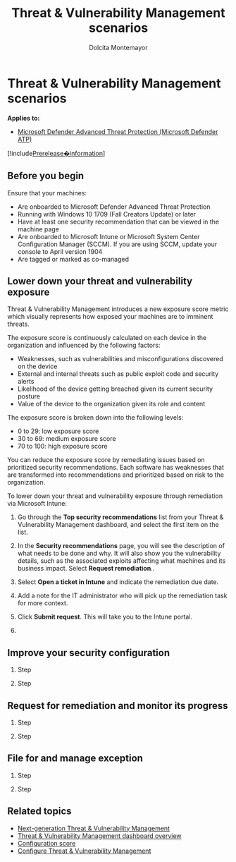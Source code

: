 ﻿---
title: Threat & Vulnerability Management scenarios
description: 
keywords: 
search.product: Windows 10
search.appverid: met150
ms.prod: w10
ms.mktglfcycl: deploy
ms.sitesec: library
ms.pagetype: security
ms.author: dolmont
author: Dolcita Montemayor
ms.localizationpriority: medium
manager: dansimp
audience: ITPro
ms.collection: M365-security-compliance 
ms.topic: article
---

# Threat & Vulnerability Management scenarios
**Applies to:**
- [Microsoft Defender Advanced Threat Protection (Microsoft Defender ATP)](https://go.microsoft.com/fwlink/p/?linkid=2069559)

[!include[Prerelease�information](prerelease.md)]

## Before you begin
Ensure that your machines:
- Are onboarded to Microsoft Defender Advanced Threat Protection
- Running with Windows 10 1709 (Fall Creators Update) or later
- Have at least one security recommendation that can be viewed in the machine page
- Are onboarded to Microsoft Intune or Microsoft System Center Configuration Manager (SCCM). If you are using SCCM, update your console to April version 1904
- Are tagged or marked as co-managed

## Lower down your threat and vulnerability exposure
Threat & Vulnerability Management introduces a new exposure score metric which visually represents how exposed your machines are to imminent threats.

The exposure score is continuously calculated on each device in the organization and influenced by the following factors:
- Weaknesses, such as vulnerabilities and misconfigurations discovered on the device
- External and internal threats such as public exploit code and security alerts
- Likelihood of the device getting breached given its current security posture
- Value of the device to the organization given its role and content

The exposure score is broken down into the following levels:
- 0 to 29: low exposure score
- 30 to 69: medium exposure score
- 70 to 100: high exposure score

You can reduce the exposure score by remediating issues based on prioritized security recommendations. Each software has weaknesses that are transformed into recommendations and prioritized based on risk to the organization.

To lower down your threat and vulnerability exposure through remediation via Microsoft Intune:

1. Go through the **Top security recommendations** list from your Threat & Vulnerability Management dashboard, and select the first item on the list.

2. In the **Security recommendations** page, you will see the description of what needs to be done and why. It will also show you the vulnerability details, such as the associated exploits affecting what machines and its business impact. Select **Request remediation**.. 

3. Select **Open a ticket in Intune** and indicate the remediation due date.
    
4.	Add a note for the IT administrator who will pick up the remediation task for more context. 

5.	Click **Submit request**. This will take you to the Intune portal.

6.	<Add Intune portal workflow here>


## Improve your security configuration
1. Step

2. Step


## Request for remediation and monitor its progress

1. Step

2. Step


## File for and manage exception

1. Step

2. Step

## Related topics
- [Next-generation Threat & Vulnerability Management](next-gen-threat-and-vuln-mgt.md)
- [Threat & Vulnerability Management dashboard overview](tvm-dashboard-insights.md)
- [Configuration score](configuration-score.md)
- [Configure Threat & Vulnerability Management](configure-and-manage-tvm.md)

